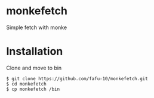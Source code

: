 # monkefetch
Simple fetch with monke


# Installation
Clone and move to bin
```
$ git clone https://github.com/fafu-10/monkefetch.git
$ cd monkefetch
$ cp monkefetch /bin
```
